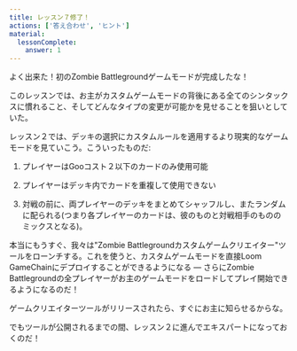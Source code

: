 ```yaml
---
title: レッスン７修了！
actions: ['答え合わせ', 'ヒント']
material:
  lessonComplete:
    answer: 1
---
```


よく出来た！初のZombie Battlegroundゲームモードが完成したな！

このレッスンでは、お主がカスタムゲームモードの背後にある全てのシンタックスに慣れること、そしてどんなタイプの変更が可能かを見せることを狙いとしていた。

レッスン２では、デッキの選択にカスタムルールを適用するより現実的なゲームモードを見ていこう。こういったものだ:

1. プレイヤーはGooコスト２以下のカードのみ使用可能

2. プレイヤーはデッキ内でカードを重複して使用できない

3. 対戦の前に、両プレイヤーのデッキをまとめてシャッフルし、またランダムに配られる(つまり各プレイヤーのカードは、彼のものと対戦相手のもののミックスとなる)。

本当にもうすぐ、我々は"Zombie Battlegroundカスタムゲームクリエイター"ツールをローンチする。これを使うと、カスタムゲームモードを直接Loom GameChainにデプロイすることができるようになる — さらにZombie Battlegroundの全プレイヤーがお主のゲームモードをロードしてプレイ開始できるようになるのだ！

ゲームクリエイターツールがリリースされたら、すぐにお主に知らせるからな。

でもツールが公開されるまでの間、レッスン２に進んでエキスパートになっておくのだ！
